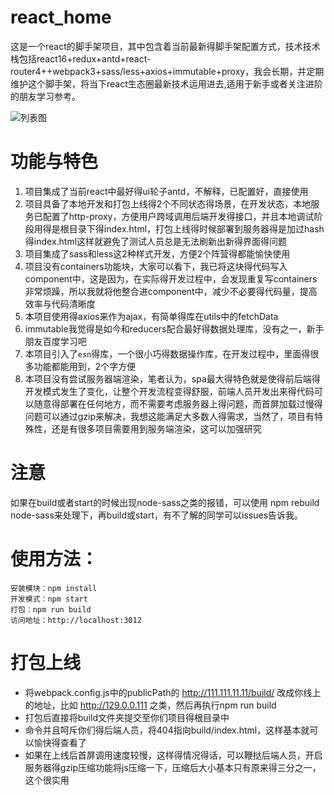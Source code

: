 # react_home
这是一个react的脚手架项目，其中包含着当前最新得脚手架配置方式，技术技术栈包括react16+redux+antd+react-router4++webpack3+sass/less+axios+immutable+proxy，我会长期，并定期维护这个脚手架，将当下react生态圈最新技术运用进去,适用于新手或者关注进阶的朋友学习参考。

![列表图](https://github.com/aiyuekuang/react_home/blob/master/doc/img/react_home.png?raw=true)

# 功能与特色
1. 项目集成了当前react中最好得ui轮子antd，不解释，已配置好，直接使用
2. 项目具备了本地开发和打包上线得2个不同状态得场景，在开发状态，本地服务已配置了http-proxy，方便用户跨域调用后端开发得接口，并且本地调试阶段用得是根目录下得index.html，打包上线得时候部署到服务器得是加过hash得index.html这样就避免了测试人员总是无法刷新出新得界面得问题
3. 项目集成了sass和less这2种样式开发，方便2个阵营得都能愉快使用
4. 项目没有containers功能块，大家可以看下，我已将这块得代码写入component中，这是因为，在实际得开发过程中，会发现重复写containers非常烦躁，所以我就将他整合进component中，减少不必要得代码量，提高效率与代码清晰度
5. 本项目使用得axios来作为ajax，有简单得库在utils中的fetchData
6. immutable我觉得是如今和reducers配合最好得数据处理库，没有之一，新手朋友百度学习吧
7. 本项目引入了`esn`得库，一个很小巧得数据操作库，在开发过程中，里面得很多功能都能用到，2个字方便
8. 本项目没有尝试服务器端渲染，笔者认为，spa最大得特色就是使得前后端得开发模式发生了变化，让整个开发流程变得舒服，前端人员开发出来得代码可以随意得部署在任何地方，而不需要考虑服务器上得问题，而首屏加载过慢得问题可以通过gzip来解决，我想这能满足大多数人得需求，当然了，项目有特殊性，还是有很多项目需要用到服务端渲染，这可以加强研究

# 注意
  如果在build或者start的时候出现node-sass之类的报错，可以使用 npm rebuild node-sass来处理下，再build或start，有不了解的同学可以issues告诉我。

# 使用方法：
    安装模块：npm install  
    开发模式：npm start  
    打包：npm run build
    访问地址：http://localhost:3012
    
# 打包上线
* 将webpack.config.js中的publicPath的 http://111.111.11.11/build/ 改成你线上的地址，比如 http://129.0.0.111 之类，然后再执行npm run build
* 打包后直接将build文件夹提交至你们项目得根目录中
* 命令并且呵斥你们得后端人员，将404指向build/index.html，这样基本就可以愉快得查看了
* 如果在上线后首屏调用速度较慢，这样得情况得话，可以鞭挞后端人员，开启服务器得gzip压缩功能将js压缩一下，压缩后大小基本只有原来得三分之一，这个很实用

